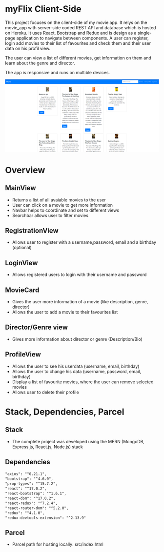 # myFlix Client-Side
<p>This project focuses on the client-side of my movie app. It relys on the movie_app with server-side coded REST API and database which is hosted on Heroku. It uses React, Bootstrap and Redux and is design as a single-page application to navigate between components.
A user can register, login add movies to their list of favourites and check them and their user data on his profil view.

The user can view a list of different movies, get information on them and learn about the genre and director. 

The app is responsive and runs on multible devices.
<p>
  
 ![](images/myFlix_demo.png)
  
# Overview
  
  ## MainView
  * Returns a list of all avaiable movies to the user
  * User can click on a movie to get more information
  * Navbar helps to coordinate and set to different views
  * Searchbar allows user to filter movies
  
  
  ## RegistrationView
  * Allows user to register with a username,password, email and a birthday (optional)
  
  ## LoginView
  * Allows registered users to login with their username and password
  
  ## MovieCard
  * Gives the user more information of a movie (like description, genre, director)
  * Allows the user to add a movie to their favourites list
  
  ## Director/Genre view
  * Gives more information about director or genre (Description/Bio)
  
  ## ProfileView
  * Allows the user to see his userdata (username, email, birthday)
  * Allows the user to change his data (username, password, email, birthday) 
  * Display a list of favourite movies, where the user can remove selected movies
  * Allows user to delete their profile
  
  
  # Stack, Dependencies, Parcel
  
  ## Stack
  * The complete project was developed using the MERN (MongoDB, Express.js, React.js, Node.js) stack
  
  ## Dependencies
    "axios": "^0.21.1",
    "bootstrap": "^4.6.0",
    "prop-types": "^15.7.2",
    "react": "^17.0.2",
    "react-bootstrap": "^1.6.1",
    "react-dom": "^17.0.2",
    "react-redux": "^7.2.4",
    "react-router-dom": "^5.2.0",
    "redux": "^4.1.0",
    "redux-devtools-extension": "^2.13.9"
  
  ## Parcel
  * Parcel path for hosting locally: src/index.html

